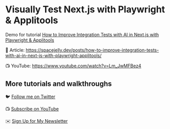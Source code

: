 # Visually Test Next.js with Playwright & Applitools

Demo for tutorial [How to Improve Integration Tests with AI in Next.js with Playwright & Applitools](https://www.youtube.com/watch?v=Lm_JwMFBez4)

📝 Article: https://spacejelly.dev/posts/how-to-improve-integration-tests-with-ai-in-next-js-with-playwright-applitools/

📺 YouTube: https://www.youtube.com/watch?v=Lm_JwMFBez4

## More tutorials and walkthroughs

🐦 [Follow me on Twitter](https://twitter.com/colbyfayock)

📺 [Subscribe on YouTube](https://www.youtube.com/colbyfayock)

✉️ [Sign Up for My Newsletter](https://colbyfayock.com/newsletter)
